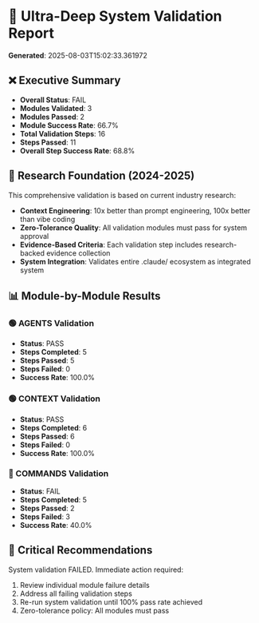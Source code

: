 
# 🎯 Ultra-Deep System Validation Report
**Generated**: 2025-08-03T15:02:33.361972

## ❌ Executive Summary
- **Overall Status**: FAIL
- **Modules Validated**: 3
- **Modules Passed**: 2
- **Module Success Rate**: 66.7%
- **Total Validation Steps**: 16
- **Steps Passed**: 11
- **Overall Step Success Rate**: 68.8%

## 🔬 Research Foundation (2024-2025)
This comprehensive validation is based on current industry research:
- **Context Engineering**: 10x better than prompt engineering, 100x better than vibe coding
- **Zero-Tolerance Quality**: All validation modules must pass for system approval
- **Evidence-Based Criteria**: Each validation step includes research-backed evidence collection
- **System Integration**: Validates entire .claude/ ecosystem as integrated system

## 📊 Module-by-Module Results

### 🟢 AGENTS Validation
- **Status**: PASS
- **Steps Completed**: 5
- **Steps Passed**: 5
- **Steps Failed**: 0
- **Success Rate**: 100.0%

### 🟢 CONTEXT Validation
- **Status**: PASS
- **Steps Completed**: 6
- **Steps Passed**: 6
- **Steps Failed**: 0
- **Success Rate**: 100.0%

### 🔴 COMMANDS Validation
- **Status**: FAIL
- **Steps Completed**: 5
- **Steps Passed**: 2
- **Steps Failed**: 3
- **Success Rate**: 40.0%

## 🚨 Critical Recommendations
System validation FAILED. Immediate action required:
1. Review individual module failure details
2. Address all failing validation steps  
3. Re-run system validation until 100% pass rate achieved
4. Zero-tolerance policy: All modules must pass

